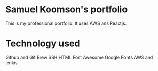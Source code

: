 # Samuel Koomson's portfolio

This is my professional portfolio. It uses AWS ans Reactjs.

# Technology used

Github and Git
Brew
SSH
HTML
Font Awesome
Google Fonts
AWS and jenkis
